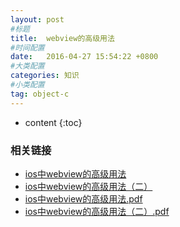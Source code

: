 ```yaml
---
layout: post
#标题
title:  webview的高级用法
#时间配置
date:   2016-04-27 15:54:22 +0800
#大类配置
categories: 知识
#小类配置
tag: object-c
---
```


* content
{:toc}

### 相关链接

* <a href="http://www.cnblogs.com/gcb999/p/3178427.html" target="_blank">ios中webview的高级用法</a><br>
* <a href="http://www.cnblogs.com/gcb999/p/3178728.html" target="_blank">ios中webview的高级用法（二）</a><br>
* <a href="http://files.cnblogs.com/files/AnchoriteFiliGod/ios中webview的高级用法.pdf" target="_blank">ios中webview的高级用法.pdf</a><br>
* <a href="http://files.cnblogs.com/files/AnchoriteFiliGod/ios中webview的高级用法（二）.pdf" target="_blank">ios中webview的高级用法（二）.pdf</a><br>